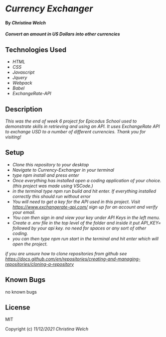 # _Currency Exchanger_

#### By _**Christina Welch**_

#### _Convert an amount in US Dollars into other currencies_

## Technologies Used

* _HTML_
* _CSS_
* _Javascript_
* _Jquery_
* _Webpack_
* _Babel_
* _ExchangeRate-API_


## Description

_This was the end of week 6 project for Epicodus School used to demonstrate skills in retrieving and using an API. It uses ExchangeRate API to exchange USD to a number of different currencies. Thank you for visiting!_

## Setup

* _Clone this repository to your desktop_
* _Navigate to Currency-Exchanger in your terminal_
* _type npm install and press enter_
* _Once everything has installed open a coding application of your choice. (this project was made using VSCode.)_
* _in the terminal type npm run build and hit enter. If everything installed correctly this should run without error_
* _You will need to get a key for the API used in this project. Visit https://www.exchangerate-api.com/ sign up for an account and verify your email._
* _You can then sign in and view your key under API Keys in the left menu._
* _Create a .env file in the top level of the folder and inside it put API_KEY= followed by your api key. no need for spaces or any sort of other coding._
* _you can then type npm run start in the terminal and hit enter which will open the project._

_if you are unsure how to clone repositories from github see https://docs.github.com/en/repositories/creating-and-managing-repositories/cloning-a-repository_

## Known Bugs

no known bugs

## License

MIT

Copyright (c) _11/12/2021_ _Christina Welch_